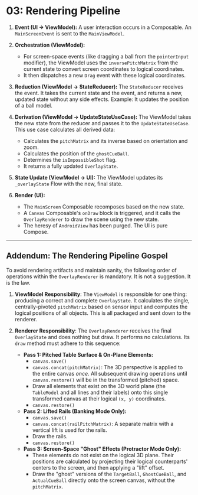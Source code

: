 # 03: Rendering Pipeline

1.  **Event (UI -> ViewModel):** A user interaction occurs in a Composable. An `MainScreenEvent` is sent to the `MainViewModel`.

2.  **Orchestration (ViewModel):**
    * For screen-space events (like dragging a ball from the `pointerInput` modifier), the ViewModel uses the `inversePitchMatrix` from the current state to convert screen coordinates to logical coordinates.
    * It then dispatches a new `Drag` event with these logical coordinates.

3.  **Reduction (ViewModel -> StateReducer):** The `StateReducer` receives the event. It takes the current state and the event, and returns a new, updated state without any side effects. Example: It updates the position of a ball model.

4.  **Derivation (ViewModel -> UpdateStateUseCase):** The ViewModel takes the new state from the reducer and passes it to the `UpdateStateUseCase`. This use case calculates all derived data:
    * Calculates the `pitchMatrix` and its inverse based on orientation and zoom.
    * Calculates the position of the `ghostCueBall`.
    * Determines the `isImpossibleShot` flag.
    * It returns a fully updated `OverlayState`.

5.  **State Update (ViewModel -> UI):** The ViewModel updates its `_overlayState` Flow with the new, final state.

6.  **Render (UI):**
    * The `MainScreen` Composable recomposes based on the new state.
    * A `Canvas` Composable's `onDraw` block is triggered, and it calls the `OverlayRenderer` to draw the scene using the new state.
    * The heresy of `AndroidView` has been purged. The UI is pure Compose.

***
## Addendum: The Rendering Pipeline Gospel

To avoid rendering artifacts and maintain sanity, the following order of operations within the `OverlayRenderer` is mandatory. It is not a suggestion. It is the law.

1.  **ViewModel Responsibility**: The `ViewModel` is responsible for one thing: producing a correct and complete `OverlayState`. It calculates the single, centrally-pivoted `pitchMatrix` based on sensor input and computes the logical positions of all objects. This is all packaged and sent down to the renderer.

2.  **Renderer Responsibility**: The `OverlayRenderer` receives the final `OverlayState` and does nothing but draw. It performs no calculations. Its `draw` method must adhere to this sequence:
    * **Pass 1: Pitched Table Surface & On-Plane Elements:**
        * `canvas.save()`
        * `canvas.concat(pitchMatrix)`: The 3D perspective is applied to the entire canvas *once*. All subsequent drawing operations until `canvas.restore()` will be in the transformed (pitched) space.
        * Draw all elements that exist *on* the 3D world plane (the `TableModel` and all lines and their labels) onto this single transformed canvas at their logical `(x, y)` coordinates.
        * `canvas.restore()`
    * **Pass 2: Lifted Rails (Banking Mode Only):**
        * `canvas.save()`
        * `canvas.concat(railPitchMatrix)`: A separate matrix with a vertical lift is used for the rails.
        * Draw the rails.
        * `canvas.restore()`
    * **Pass 3: Screen-Space "Ghost" Effects (Protractor Mode Only):**
        * These elements do not exist on the logical 3D plane. Their positions are calculated by projecting their logical counterparts' centers to the screen, and then applying a "lift" offset.
        * Draw the "ghost" versions of the `TargetBall`, `GhostCueBall`, and `ActualCueBall` directly onto the screen canvas, without the `pitchMatrix`.